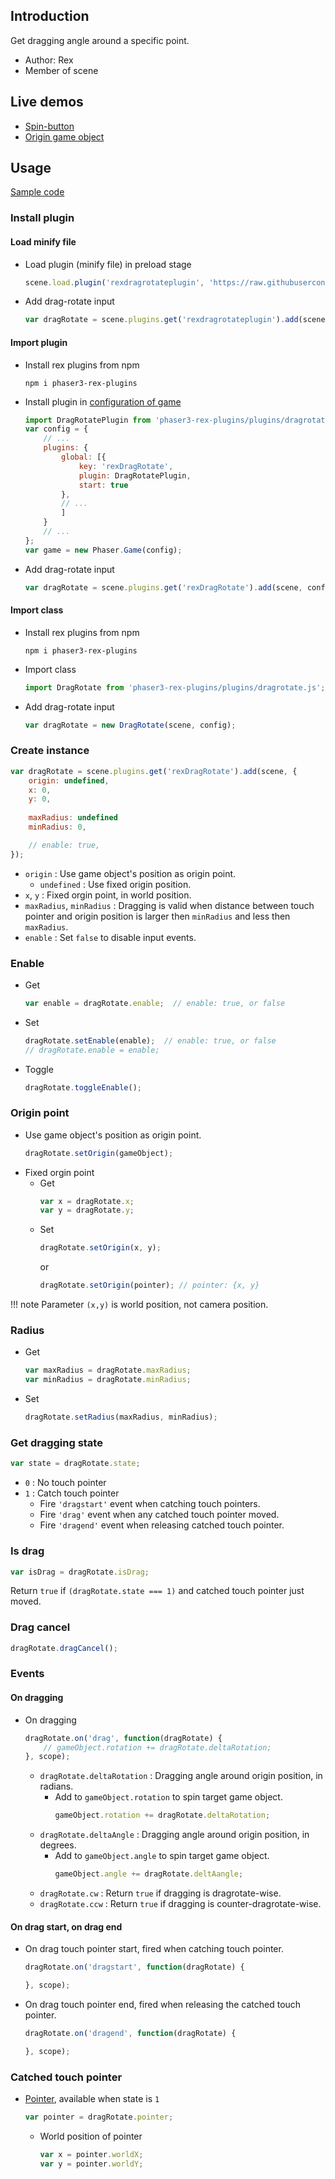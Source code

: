 ## Introduction

Get dragging angle around a specific point.

- Author: Rex
- Member of scene

## Live demos

- [Spin-button](https://codepen.io/rexrainbow/pen/NJKywR)
- [Origin game object](https://codepen.io/rexrainbow/pen/zYywmVX)

## Usage

[Sample code](https://github.com/rexrainbow/phaser3-rex-notes/tree/master/examples/dragrotate)

### Install plugin

#### Load minify file

- Load plugin (minify file) in preload stage
    ```javascript
    scene.load.plugin('rexdragrotateplugin', 'https://raw.githubusercontent.com/rexrainbow/phaser3-rex-notes/master/dist/rexdragrotateplugin.min.js', true);
    ```
- Add drag-rotate input
    ```javascript
    var dragRotate = scene.plugins.get('rexdragrotateplugin').add(scene, config);
    ```

#### Import plugin

- Install rex plugins from npm
    ```
    npm i phaser3-rex-plugins
    ```
- Install plugin in [configuration of game](game.md#configuration)
    ```javascript
    import DragRotatePlugin from 'phaser3-rex-plugins/plugins/dragrotate-plugin.js';
    var config = {
        // ...
        plugins: {
            global: [{
                key: 'rexDragRotate',
                plugin: DragRotatePlugin,
                start: true
            },
            // ...
            ]
        }
        // ...
    };
    var game = new Phaser.Game(config);
    ```
- Add drag-rotate input
    ```javascript
    var dragRotate = scene.plugins.get('rexDragRotate').add(scene, config);
    ```

#### Import class

- Install rex plugins from npm
    ```
    npm i phaser3-rex-plugins
    ```
- Import class
    ```javascript
    import DragRotate from 'phaser3-rex-plugins/plugins/dragrotate.js';
    ```
- Add drag-rotate input
    ```javascript
    var dragRotate = new DragRotate(scene, config);
    ```

### Create instance

```javascript
var dragRotate = scene.plugins.get('rexDragRotate').add(scene, {
    origin: undefined,
    x: 0,
    y: 0,
    
    maxRadius: undefined
    minRadius: 0,

    // enable: true,
});
```

- `origin` : Use game object's position as origin point.
    - `undefined` : Use fixed origin position.
- `x`, `y` : Fixed orgin point, in world position.
- `maxRadius`, `minRadius` : Dragging is valid when distance between touch pointer and origin position is larger then `minRadius` and less then `maxRadius`.
- `enable` : Set `false` to disable input events.

### Enable

- Get
    ```javascript
    var enable = dragRotate.enable;  // enable: true, or false
    ```
- Set
    ```javascript
    dragRotate.setEnable(enable);  // enable: true, or false
    // dragRotate.enable = enable;
    ```
- Toggle
    ```javascript
    dragRotate.toggleEnable();
    ```

### Origin point

- Use game object's position as origin point.
    ```javascript
    dragRotate.setOrigin(gameObject);
    ```
- Fixed orgin point
    - Get
        ```javascript
        var x = dragRotate.x;
        var y = dragRotate.y;
        ```
    - Set
        ```javascript
        dragRotate.setOrigin(x, y);
        ```
        or
        ```javascript
        dragRotate.setOrigin(pointer); // pointer: {x, y}
        ```

!!! note
    Parameter `(x,y)` is world position, not camera position.

### Radius

- Get
    ```javascript
    var maxRadius = dragRotate.maxRadius;
    var minRadius = dragRotate.minRadius;
    ```
- Set
    ```javascript
    dragRotate.setRadius(maxRadius, minRadius);
    ```

### Get dragging state

```javascript
var state = dragRotate.state;
```

- `0` : No touch pointer
- `1` : Catch touch pointer
    - Fire `'dragstart'` event when catching touch pointers.
    - Fire `'drag'` event when any catched touch pointer moved.
    - Fire `'dragend'` event when releasing catched touch pointer.

### Is drag

```javascript
var isDrag = dragRotate.isDrag;
```

Return `true` if `(dragRotate.state === 1)` and catched touch pointer just moved.

### Drag cancel

```javascript
dragRotate.dragCancel();
```

### Events

#### On dragging

- On dragging
    ```javascript
    dragRotate.on('drag', function(dragRotate) {
        // gameObject.rotation += dragRotate.deltaRotation;
    }, scope);
    ```
    - `dragRotate.deltaRotation` : Dragging angle around origin position, in radians.
        - Add to `gameObject.rotation` to spin target game object.
            ```javascript
            gameObject.rotation += dragRotate.deltaRotation;
            ```
    - `dragRotate.deltaAngle` : Dragging angle around origin position, in degrees.
        - Add to `gameObject.angle` to spin target game object.
            ```javascript
            gameObject.angle += dragRotate.deltAangle;
            ```    
    - `dragRotate.cw` : Return `true` if dragging is dragrotate-wise.
    - `dragRotate.ccw` : Return `true` if dragging is counter-dragrotate-wise.

#### On drag start, on drag end

- On drag touch pointer start, fired when catching touch pointer.
    ```javascript
    dragRotate.on('dragstart', function(dragRotate) {

    }, scope);
    ```
- On drag touch pointer end, fired when releasing the catched touch pointer.
    ```javascript
    dragRotate.on('dragend', function(dragRotate) {

    }, scope);
    ```

### Catched touch pointer

- [Pointer](touchevents.md#properties-of-point), available when state is `1`
    ```javascript
    var pointer = dragRotate.pointer;
    ```
    - World position of pointer
        ```javascript
        var x = pointer.worldX;
        var y = pointer.worldY;
        ```